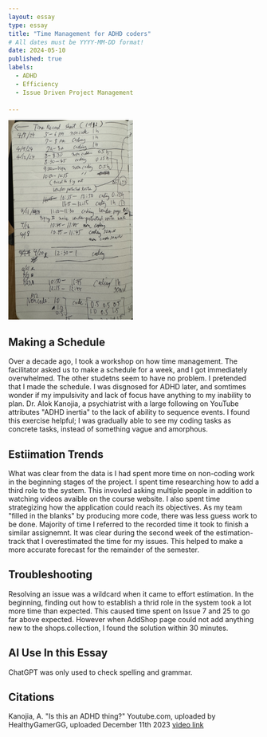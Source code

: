 ```yaml
---
layout: essay
type: essay
title: "Time Management for ADHD coders"
# All dates must be YYYY-MM-DD format!
date: 2024-05-10
published: true
labels:
  - ADHD
  - Efficiency 
  - Issue Driven Project Management 
    
---
```



<img width="250px" height ="400px" class="rounded float-start pe-4" src="./tracking2.jpg">



## Making a Schedule

Over a decade ago, I took a workshop on how time management. The facilitator asked us to make a schedule for a week, and I got immediately overwhelmed. The other studetns seem to have no problem. I pretended that I made the schedule. I was disgnosed for ADHD later, and somtimes wonder if my impulsivity and lack of focus have anything to my inability to plan. Dr. Alok Kanojia, a psychiatrist with a large following on YouTube attributes "ADHD inertia" to the lack of ability to sequence events. I found this exercise helpful; I was gradually able to see my coding tasks as concrete tasks, instead of something vague and amorphous. 

## Estiimation Trends 

What was clear from the data is I had spent more time on non-coding work in the beginning stages of the project. I spent time researching how to add a third role to the system. This invovled asking multiple people in addition to watching videos avaible on the course website. I also spent time strategizing how the application could reach its objectives. As my team "filled in the blanks" by producing more code, there was less guess work to be done. Majority of time I referred to the recorded time it took to finish a similar assignemnt.  It was clear during the second week of the estimation- track that I overestimated the time for my issues. This helped to make a more accurate forecast for the remainder of the semester. 

## Troubleshooting

Resolving an issue was a wildcard when it came to effort estimation. In the beginning, finding out how to establish a thrid role in the system took a lot more time than expected. This caused time spent on Issue 7 and 25 to go far above expected. However when AddShop page could not add anything new to the shops.collection, I found the solution within 30 minutes. 


## AI Use In this Essay

ChatGPT was only used to check spelling and grammar. 

## Citations

Kanojia, A. "Is this an ADHD thing?" Youtube.com, uploaded by HealthyGamerGG, uploaded December 11th 2023 [video link](https://www.youtube.com/watch?v=2AagWXtg4gY)
